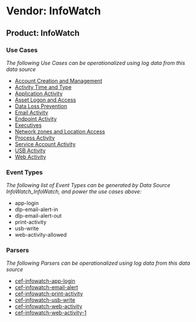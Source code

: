 Vendor: InfoWatch
=================
Product: InfoWatch
------------------

### Use Cases

_The following Use Cases can be operationalized using log data from this data source_

* [Account Creation and Management](../UseCases/usecase_account_creation_and_management.md)
* [Activity Time  and Type](../UseCases/usecase_activity_time__and_type.md)
* [Application Activity](../UseCases/usecase_application_activity.md)
* [Asset Logon and Access](../UseCases/usecase_asset_logon_and_access.md)
* [Data Loss Prevention](../UseCases/usecase_data_loss_prevention.md)
* [Email Activity](../UseCases/usecase_email_activity.md)
* [Endpoint Activity](../UseCases/usecase_endpoint_activity.md)
* [Executives](../UseCases/usecase_executives.md)
* [Network zones and Location Access](../UseCases/usecase_network_zones_and_location_access.md)
* [Process Activity](../UseCases/usecase_process_activity.md)
* [Service Account Activity](../UseCases/usecase_service_account_activity.md)
* [USB Activity](../UseCases/usecase_usb_activity.md)
* [Web Activity](../UseCases/usecase_web_activity.md)


### Event Types

_The following list of Event Types can be generated by Data Source InfoWatch_InfoWatch, and power the use cases above:_

- app-login
- dlp-email-alert-in
- dlp-email-alert-out
- print-activity
- usb-write
- web-activity-allowed


### Parsers

_The following Parsers can be operationalized using log data from this data source_

* [cef-infowatch-app-login](../Parsers/parserContent_cef-infowatch-app-login.md)
* [cef-infowatch-email-alert](../Parsers/parserContent_cef-infowatch-email-alert.md)
* [cef-infowatch-print-activity](../Parsers/parserContent_cef-infowatch-print-activity.md)
* [cef-infowatch-usb-write](../Parsers/parserContent_cef-infowatch-usb-write.md)
* [cef-infowatch-web-activity](../Parsers/parserContent_cef-infowatch-web-activity.md)
* [cef-infowatch-web-activity-1](../Parsers/parserContent_cef-infowatch-web-activity-1.md)
